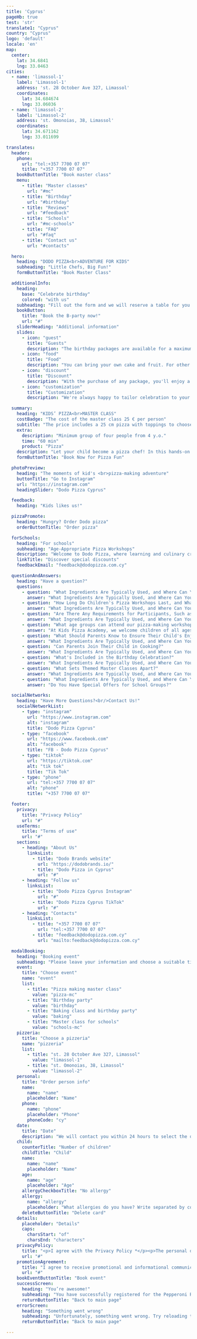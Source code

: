 ```yaml
---
title: 'Cyprus'
pageHb: true
test: 'str'
translate1: "Cyprus"
country: "Cyprus"
logo: 'default'
locale: 'en'
map:
  center:
    lat: 34.6841
    lng: 33.0463
cities:
  - name: 'limassol-1'
    label: 'Limassol-1'
    address: 'st. 28 October Ave 327, Limassol'
    coordinates:
      lat: 34.684674
      lng: 33.06036
  - name: 'limassol-2'
    label: 'Limassol-2'
    address: 'st. Omonoias, 38, Limassol'
    coordinates:
      lat: 34.671162
      lng: 33.011699

translates:
  header:
    phone:
      url: "tel:+357 7700 07 07"
      title: "+357 7700 07 07"
    bookButtonTitle: "Book master class"
    menu:
      - title: "Master classes"
        url: "#mc"
      - title: "Birthday"
        url: "#birthday"
      - title: "Reviews"
        url: "#feedback"
      - title: "Schools"
        url: "#mc-schools"
      - title: "FAQ"
        url: "#faq"
      - title: "Contact us"
        url: "#contacts"

  hero:
    heading: "DODO PIZZA<br>ADVENTURE FOR KIDS"
    subheading: "Little Chefs, Big Fun!"
    formButtonTitle: "Book Master Class"

  additionalInfo:
    heading:
      base: "Celebrate birthday"
      colored: "with us"
    subheading: "Fill out the form and we will reserve a table for you for free."
    bookButton:
      title: "Book the B-party now!"
      url: "#"
    sliderHeading: "Additional information"
    slides:
      - icon: "guest"
        title: "Guests"
        description: "The birthday packages are available for a maximum of 20 guests. Adults can join their child for free and cook alongside them, offering a helping hand when needed."
      - icon: "food"
        title: "Food"
        description: "You can bring your own cake and fruit. For other food, you can order on-site through the Dodo Pizza app (link)."
      - icon: "discount"
        title: "Discount"
        description: "With the purchase of any package, you'll enjoy a special 10% discount on any order at Dodo Pizza during the event."
      - icon: "customization"
        title: "Customization"
        description: "We're always happy to tailor celebration to your wishes, so please feel free to reach out to us, and together, we'll create a magical birthday for your child."

  summary:
    heading: "KIDS’ PIZZA<br>MASTER CLASS"
    costBadge: "The cost of the master class 25 € per person"
    subtitle: "The price includes a 25 cm pizza with toppings to choose from, branded merch and a pizza maker diploma"
    extra:
      description: "Minimum group of four people from 4 y.o."
      time: "60 min"
      product: "Pizza"
    description: "Let your child become a pizza chef! In this hands-on class, they'll knead dough, choose toppings, and craft their own pizza masterpiece. Our friendly hosts offer personalized guidance for an unforgettable pizza-making experience."
    formButtonTitle: "Book Now for Pizza Fun"

  photoPreview:
    heading: "The moments of kid's <br>pizza-making adventure"
    buttonTitle: "Go to Instagram"
    url: "https://instagram.com"
    headingSlider: "Dodo Pizza Cyprus"

  feedback:
    heading: "Kids likes us!"

  pizzaPromote:
    heading: "Hungry? Order Dodo pizza"
    orderButtonTitle: "Order pizza"

  forSchools:
    heading: "For schools"
    subheading: "Age-Appropriate Pizza Workshops"
    description: "Welcome to Dodo Pizza, where learning and culinary creativity combine! Our school program offers hands-on, educational experiences with pizza-making master class.Contact us to discuss scheduling and pricing or leave a request and we will contact you."
    linkTitle: "Discover special discounts"
    feedbackEmail: "feedback@dodopizza.com.cy"

  questionAndAnswers:
    heading: "Have a question?"
    questions:
      - question: "What Ingredients Are Typically Used, and Where Can You Find Them?"
        answer: "What Ingredients Are Typically Used, and Where Can You Find Them?"
      - question: "How Long Do Children's Pizza Workshops Last, and What's the Format?"
        answer: "What Ingredients Are Typically Used, and Where Can You Find Them?"
      - question: "Are There Any Requirements for Participants, Such as Skills or Prior Knowledge?"
        answer: "What Ingredients Are Typically Used, and Where Can You Find Them?"
      - question: "What age groups can attend our pizza-making workshops?"
        answer: "At Kids Pizza Academy, we welcome children of all ages to our pizza-making workshops! We offer specialized sessions tailored to three distinct age groups: 3-5, 6-8, and 9-12, ensuring that each child enjoys an age-appropriate and delightful experience. Whether your child is a budding chef or a more experienced young baker, there's a pizza adventure waiting for them."
      - question: "What Should Parents Know to Ensure Their Child's Enjoyment and Benefit from the Workshop?"
        answer: "What Ingredients Are Typically Used, and Where Can You Find Them?"
      - question: "Can Parents Join Their Child in Cooking?"
        answer: "What Ingredients Are Typically Used, and Where Can You Find Them?"
      - question: "What's Included in the Birthday Celebration?"
        answer: "What Ingredients Are Typically Used, and Where Can You Find Them?"
      - question: "What Sets Themed Master Classes Apart?"
        answer: "What Ingredients Are Typically Used, and Where Can You Find Them?"
      - question: "What Ingredients Are Typically Used, and Where Can You Find Them?"
        answer: "Do You Have Special Offers for School Groups?"

  socialNetworks:
    heading: "Have More Questions?<br/>Contact Us!"
    socialNetworkList:
      - type: "instagram"
        url: "https://www.instagram.com"
        alt: "instagram"
        title: "Dodo Pizza Cyprus"
      - type: "facebook"
        url: "https://www.facebook.com"
        alt: "facebook"
        title: "FB - Dodo Pizza Cyprus"
      - type: "tiktok"
        url: "https://tiktok.com"
        alt: "tik tok"
        title: "Tik Tok"
      - type: "phone"
        url: "tel:+357 7700 07 07"
        alt: "phone"
        title: "+357 7700 07 07"

  footer:
    privacy:
      title: "Privacy Policy"
      url: "#"
    useTerms:
      title: "Terms of use"
      url: "#"
    sections:
      - heading: "About Us"
        linksList:
          - title: "Dodo Brands website"
            url: "https://dodobrands.io/"
          - title: "Dodo Pizza in Cyprus"
            url: "#"
      - heading: "Follow us"
        linksList:
          - title: "Dodo Pizza Cyprus Instagram"
            url: "#"
          - title: "Dodo Pizza Cyprus TikTok"
            url: "#"
      - heading: "Contacts"
        linksList:
          - title: "+357 7700 07 07"
            url: "tel:+357 7700 07 07"
          - title: "feedback@dodopizza.com.cy"
            url: "mailto:feedback@dodopizza.com.cy"

  modalBooking:
    heading: "Booking event"
    subheading: "Please leave your information and choose a suitable time to join the event."
    event:
      title: "Choose event"
      name: "event"
      list:
        - title: "Pizza making master class"
          value: "pizza-mc"
        - title: "Birthday party"
          value: "birthday"
        - title: "Baking class and birthday party"
          value: "baking"
        - title: "Master class for schools"
          value: "schools-mc"
    pizzeria:
      title: "Choose a pizzeria"
      name: "pizzeria"
      list:
        - title: "st. 28 October Ave 327, Limassol"
          value: "limassol-1"
        - title: "st. Omonoias, 38, Limassol"
          value: "limassol-2"
    personal:
      title: "Order person info"
      name:
        name: "name"
        placeholder: "Name"
      phone:
        name: "phone"
        placeholder: "Phone"
        phoneCode: "cy"
    date:
      title: "Date"
      description: "We will contact you within 24 hours to select the date and time of your visit."
    child:
      counterTitle: "Number of children"
      childTitle: "Child"
      name:
        name: "name"
        placeholder: "Name"
      age:
        name: "age"
        placeholder: "Age"
      allergyCheckboxTitle: "No allergy"
      allergy:
        name: "allergy"
        placeholder: "What allergies do you have? Write separated by commas"
      deleteButtonTitle: "Delete card"
    details:
      placeholder: "Details"
      caps:
        charsStart: "of"
        charsEnd: "characters"
    privacyPolicy:
      title: "<p>I agree with the Privacy Policy *</p><p>The personal data you specify may be processed (collection, systematization, accumulation, storage, upgrade, modification, usage, anonymization, destruction, transferring) by GTC Pizza LTD (further - Operator) and other third parties engaged by the Operator according to the Privacy Policy</p>"
      url: "#"
    promotionAgreement:
      title: "I agree to receive promotional and informational communications from GTC Pizza LTD over telecommunication networks (SMS, push, email, etc.)"
      url: "#"
    bookEventButtonTitle: "Book event"
    successScreen:
      heading: "You’re awesome!"
      subheading: "You have successfully registered for the Pepperoni Rush master class! We are waiting for you:"
      returnButtonTitle: "Back to main page"
    errorScreen:
      heading: "Something went wrong"
      subheading: "Unfortunately, something went wrong. Try reloading the page and book the master class again."
      returnButtonTitle: "Back to main page"

---
```

